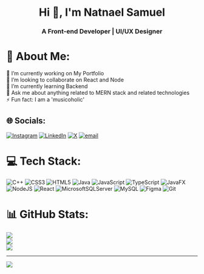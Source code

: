 <h1 align="center">Hi 👋, I'm Natnael Samuel</h1>
<h3 align="center">A Front-end Developer | UI/UX Designer</h3>

# 💫 About Me:
🔭 I’m currently working on My Portfolio<br>👯 I’m looking to collaborate on React and Node <br>🌱 I’m currently learning Backend<br>💬 Ask me about anything related to MERN stack and related technologies<br>⚡ Fun fact: I am a 'musicoholic'


## 🌐 Socials:
[![Instagram](https://img.shields.io/badge/Instagram-%23E4405F.svg?logo=Instagram&logoColor=white)](https://instagram.com/nat_t_x) [![LinkedIn](https://img.shields.io/badge/LinkedIn-%230077B5.svg?logo=linkedin&logoColor=white)](https://linkedin.com/in/NatnaelSamuel) [![X](https://img.shields.io/badge/X-black.svg?logo=X&logoColor=white)](https://x.com/natnael_sam) [![email](https://img.shields.io/badge/Email-D14836?logo=gmail&logoColor=white)](mailto:natisami901@gmail.com) 

# 💻 Tech Stack:
![C++](https://img.shields.io/badge/c++-%2300599C.svg?style=for-the-badge&logo=c%2B%2B&logoColor=white) ![CSS3](https://img.shields.io/badge/css3-%231572B6.svg?style=for-the-badge&logo=css3&logoColor=white) ![HTML5](https://img.shields.io/badge/html5-%23E34F26.svg?style=for-the-badge&logo=html5&logoColor=white) ![Java](https://img.shields.io/badge/java-%23ED8B00.svg?style=for-the-badge&logo=openjdk&logoColor=white) ![JavaScript](https://img.shields.io/badge/javascript-%23323330.svg?style=for-the-badge&logo=javascript&logoColor=%23F7DF1E) ![TypeScript](https://img.shields.io/badge/typescript-%23007ACC.svg?style=for-the-badge&logo=typescript&logoColor=white) ![JavaFX](https://img.shields.io/badge/javafx-%23FF0000.svg?style=for-the-badge&logo=javafx&logoColor=white) ![NodeJS](https://img.shields.io/badge/node.js-6DA55F?style=for-the-badge&logo=node.js&logoColor=white) ![React](https://img.shields.io/badge/react-%2320232a.svg?style=for-the-badge&logo=react&logoColor=%2361DAFB) ![MicrosoftSQLServer](https://img.shields.io/badge/Microsoft%20SQL%20Server-CC2927?style=for-the-badge&logo=microsoft%20sql%20server&logoColor=white) ![MySQL](https://img.shields.io/badge/mysql-4479A1.svg?style=for-the-badge&logo=mysql&logoColor=white) ![Figma](https://img.shields.io/badge/figma-%23F24E1E.svg?style=for-the-badge&logo=figma&logoColor=white) ![Git](https://img.shields.io/badge/git-%23F05033.svg?style=for-the-badge&logo=git&logoColor=white)
# 📊 GitHub Stats:
![](https://github-readme-stats.vercel.app/api?username=NatnaelSamuel&theme=tokyonight&hide_border=true&include_all_commits=false&count_private=false)<br/>
![](https://nirzak-streak-stats.vercel.app/?user=NatnaelSamuel&theme=tokyonight&hide_border=true)<br/>
![](https://github-readme-stats.vercel.app/api/top-langs/?username=NatnaelSamuel&theme=tokyonight&hide_border=true&include_all_commits=false&count_private=false&layout=compact)

---
[![](https://visitcount.itsvg.in/api?id=NatnaelSamuel&icon=2&color=0)](https://visitcount.itsvg.in)

<!-- Proudly created with GPRM ( https://gprm.itsvg.in ) -->
